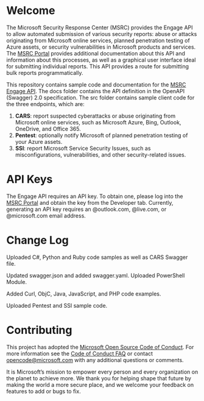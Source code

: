 

# Welcome
The Microsoft Security Response Center (MSRC) provides the Engage API to allow automated submission of various security reports: abuse or attacks originating from Microsoft online services, planned penetration testing of Azure assets, or security vulnerabilities in Microsoft products and services. The [MSRC Portal](https://portal.msrc.microsoft.com/en-us/engage) provides additional documentation about this API and information about this processes, as well as a graphical user interface ideal for submitting individual reports. This API provides a route for submitting bulk reports programmatically.

This repository contains sample code and documentation for the [MSRC 
Engage API](https://portal.msrc.microsoft.com/en-us/developer). The docs folder contains the API definition in the OpenAPI (Swagger) 2.0 specification. The src folder contains sample client code for the three endpoints, which are:

1. **CARS**: report suspected cyberattacks or abuse originating from Microsoft online services, such as Microsoft Azure, Bing, Outlook, OneDrive, and Office 365.
2. **Pentest**: optionally notify Microsoft of planned penetration testing of your Azure assets.
3. **SSI**: report Microsoft Service Security Issues, such as misconfigurations, vulnerabilities, and other security-related issues.

# API Keys
The Engage API requires an API key. To obtain one, please log into the [MSRC Portal](https://portal.msrc.microsoft.com/) and obtain the key from the Developer tab. Currently, generating an API key requires an @outlook.com, @live.com, or @microsoft.com email address.

# Change Log
Uploaded C#, Python and Ruby code samples as well as CARS Swagger file.

Updated swagger.json and added swagger.yaml.  Uploaded PowerShell Module.

Added Curl, ObjC, Java, JavaScript, and PHP code examples.

Uploaded Pentest and SSI sample code.

# Contributing
This project has adopted the [Microsoft Open Source Code of Conduct](https://opensource.microsoft.com/codeofconduct/).
For more information see the [Code of Conduct FAQ](https://opensource.microsoft.com/codeofconduct/faq/) or
contact [opencode@microsoft.com](mailto:opencode@microsoft.com) with any additional questions or comments.

It is Microsoft’s mission to empower every person and every organization on the planet to achieve more. We thank you for helping shape that future by making the world a more secure place, and we welcome your feedback on features to add or bugs to fix.
